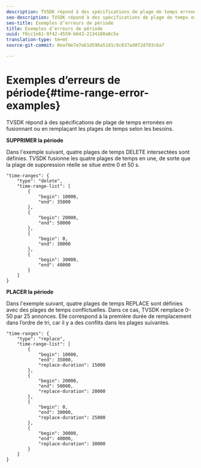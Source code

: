 ```yaml
---
description: TVSDK répond à des spécifications de plage de temps erronées en fusionnant ou en remplaçant les plages de temps selon les besoins.
seo-description: TVSDK répond à des spécifications de plage de temps erronées en fusionnant ou en remplaçant les plages de temps selon les besoins.
seo-title: Exemples d’erreurs de période
title: Exemples d’erreurs de période
uuid: f6cc1e61-8f42-4559-b643-2134180a8c5e
translation-type: tm+mt
source-git-commit: 0eaf0e7e7e61d596a51d1c9c837ad072d703c6a7

---
```



# Exemples d’erreurs de période{#time-range-error-examples}

TVSDK répond à des spécifications de plage de temps erronées en fusionnant ou en remplaçant les plages de temps selon les besoins.

**SUPPRIMER la période**

Dans l&#39;exemple suivant, quatre plages de temps DELETE intersectées sont définies. TVSDK fusionne les quatre plages de temps en une, de sorte que la plage de suppression réelle se situe entre 0 et 50 s.

```
"time-ranges": {
    "type": "delete",
    "time-range-list": [
        {
            "begin": 10000,
            "end": 35000
        },
        {
            "begin": 20000,
            "end": 50000
        },
        {
            "begin": 0,
            "end": 30000
        },
        {
            "begin": 30000,
            "end": 40000
        }
    ]
}
```

**PLACER la période**

Dans l&#39;exemple suivant, quatre plages de temps REPLACE sont définies avec des plages de temps conflictuelles. Dans ce cas, TVSDK remplace 0-50 par 25 annonces. Elle correspond à la première durée de remplacement dans l’ordre de tri, car il y a des conflits dans les plages suivantes.

```
"time-ranges": {
    "type": "replace",
    "time-range-list": [
        {
            "begin": 10000,
            "end": 35000,
            "replace-duration": 15000
        },
        {
            "begin": 20000,
            "end": 50000,
            "replace-duration": 20000
        },
        {
            "begin": 0,
            "end": 30000,
            "replace-duration": 25000
        },
        {
            "begin": 30000,
            "end": 40000,
            "replace-duration": 30000
        }
    ]
}
```

